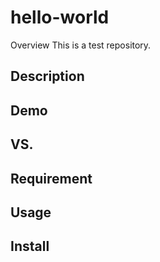 # hello-world

Overview
This is a test repository.

## Description

## Demo

## VS. 

## Requirement

## Usage

## Install


